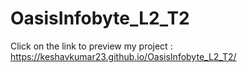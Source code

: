 # OasisInfobyte_L2_T2
Click on the link to preview my project :
https://keshavkumar23.github.io/OasisInfobyte_L2_T2/

